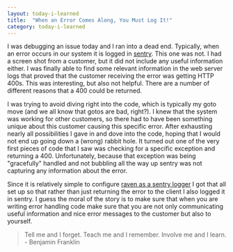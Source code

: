```yaml
---
layout: today-i-learned
title:  "When an Error Comes Along, You Must Log It!"
category: today-i-learned
---
```


I was debugging an issue today and I ran into a dead end. Typically, when an error occurs in our system it is logged in [sentry][sentry]. This one was not. I had a screen shot from a customer, but it did not include any useful information either. I was finally able to find some relevant information in the web server logs that proved that the customer receiving the error was getting HTTP 400s. This was interesting, but also not helpful. There are a number of different reasons that a 400 could be returned.

I was trying to avoid diving right into the code, which is typically my goto move (and we all know that gotos are bad, right?). I knew that the system was working for other customers, so there had to have been something unique about this customer causing this specific error. After exhausting nearly all possibilities I gave in and dove into the code, hoping that I would not end up going down a (wrong) rabbit hole. It turned out one of the very first pieces of code that I saw was checking for a specific exception and returning a 400. Unfortunately, because that exception was being "gracefully" handled and not bubbling all the way up sentry was not capturing any information about the error.

Since it is relatively simple to configure [raven as a sentry logger][raven] I got that all set up so that rather than just returning the error to the client I also logged it in sentry. I guess the moral of the story is to make sure that when you are writing error handling code make sure that you are not only communicating useful information and nice error messages to the customer but also to yourself.

> Tell me and I forget. Teach me and I remember. Involve me and I learn. - Benjamin Franklin

[sentry]: https://getsentry.com/welcome/ 
[raven]: http://raven.readthedocs.org/en/latest/config/logging.html
